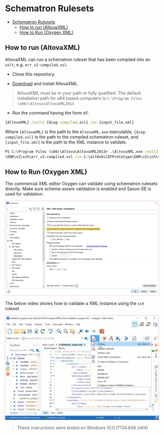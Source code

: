 # Schematron Rulesets

<!-- TOC -->

- [Schematron Rulesets](#schematron-rulesets)
    - [How to run (AltovaXML)](#how-to-run-altovaxml)
    - [How to Run (Oxygen XML)](#how-to-run-oxygen-xml)

<!-- /TOC -->

## How to run (AltovaXML)

AltovaXML can run a schematron ruleset that has been compiled into an `xslt`, e.g. `err_v2-compiled.xsl`.

- Clone this repository.

- [Download](http://cdn.sw.altova.com/v2013r2/en/AltovaXMLCmu2013.exe) and install AltovaXML.

> AltovaXML must be in your path or fully qualified. The default installation path for x64 based computers is `C:\Program Files (x86)\Altova\AltovaXML2013`

- Run the command having the form of:

```cmd
{AltovaXML} /xslt2 {diag-compiled.xsl} /in {input_file.xml}
```

Where `{AltovaXML}` is the path to the `AltovaXML.exe` executable, `{diag-compiled.xsl}` is the path to the compiled schematron ruleset, and `{input_file.xml}` is the path to the XML instance to validate.

```cmd
PS C:\Program Files (x86)\Altova\AltovaXML2013> .\AltovaXML.exe /xslt2 C:\GitHub\CDFPrototype
\ENR\v2\sch\err_v2-compiled.xsl /in C:\GitHub\CDFPrototype\ENR\v2\sch\validation_target.xml
```

## How to Run (Oxygen XML)

The commercial XML editor Oxygen can validate using schematron rulesets directly. Make sure schema-aware validation is enabled and Saxon-EE is used for validation.

![Schema aware option](./images/schema-aware.png)

The below video shows how to validate a XML instance using the `sch` ruleset.

![Video instructions](./images/oxygen-sch.gif)

> These instructions were tested on Windows 10.0.17134.648 (x64)
